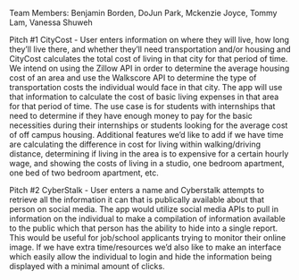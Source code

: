 Team Members: Benjamin Borden, DoJun Park, Mckenzie Joyce, Tommy Lam, Vanessa Shuweh

Pitch #1 CityCost - User enters information on where they will live, how long they’ll live there, and whether they’ll need transportation and/or housing and CityCost calculates the total cost of living in that city for that period of time. We intend on using the Zillow API in order to determine the average housing cost of an area and use the Walkscore API to determine the type of transportation costs the individual would face in that city. The app will use that information to calculate the cost of basic living expenses in that area for that period of time. The use case is for students with internships that need to determine if they have enough money to pay for the basic necessities during their internships or students looking for the average cost of off campus housing. Additional features we’d like to add if we have time are calculating the difference in cost for living within walking/driving distance, determining if living in the area is to expensive for a certain hourly wage, and showing the costs of living in a studio, one bedroom apartment, one bed of two bedroom apartment, etc.

Pitch #2 CyberStalk - User enters a name and Cyberstalk attempts to retrieve all the information it can that is publically available about that person on social media. The app would utilize social media APIs to pull in information on the individual to make a compilation of information available to the public which that person has the ability to hide into a single report. This would be useful for job/school applicants trying to monitor their online image. If we have extra time/resources we’d also like to make an interface which easily allow the individual to login and hide the information being displayed with a minimal amount of clicks.
